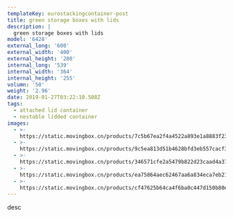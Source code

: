 ```yaml
---
templateKey: eurostackingcontainer-post
title: green storage boxes with lids
description: |
  green storage boxes with lids
model: '6428'
external_long: '600'
external_width: '400'
external_height: '280'
internal_long: '539'
internal_width: '364'
internal_height: '255'
volumn: '50'
weight: '2.96'
date: 2019-01-27T03:22:10.508Z
tags:
  - attached lid container
  - nestable lidded container
images:
  - >-
    https://static.movingbox.cn/products/7c5b67ea2f4a4522a893e1a8883f238c.jpg
  - >-
    https://static.movingbox.cn/products/9c5ea813d51b4628bfd3eb557cacf353.jpg
  - >-
    https://static.movingbox.cn/products/346571cfe2a5479b822d23caad4a372a.jpg
  - >-
    https://static.movingbox.cn/products/ea75864aec62467aa6a834eca7eb21f6.jpg
  - >-
    https://static.movingbox.cn/products/cf47625b64ca4f6ba0c447d150b80eec.jpg
---
```

desc
